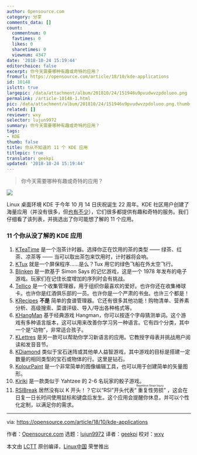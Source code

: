 ```yaml
---
author: Opensource.com
category: 分享
comments_data: []
count:
  commentnum: 0
  favtimes: 0
  likes: 0
  sharetimes: 0
  viewnum: 4347
date: '2018-10-24 15:19:44'
editorchoice: false
excerpt: 你今天需要哪种有趣或奇特的应用？
fromurl: https://opensource.com/article/18/10/kde-applications
id: 10148
islctt: true
largepic: /data/attachment/album/201810/24/151946u9pvudwvzpdoluoo.png
permalink: /article-10148-1.html
pic: /data/attachment/album/201810/24/151946u9pvudwvzpdoluoo.png.thumb.jpg
related: []
reviewer: wxy
selector: lujun9972
summary: 你今天需要哪种有趣或奇特的应用？
tags:
- KDE
thumb: false
title: 你从不知道的 11 个 KDE 应用
titlepic: true
translator: geekpi
updated: '2018-10-24 15:19:44'
---
```



> 
> 你今天需要哪种有趣或奇特的应用？
> 
> 
> 


![](/data/attachment/album/201810/24/151946u9pvudwvzpdoluoo.png)


Linux 桌面环境 KDE 于今年 10 月 14 日庆祝诞生 22 周年。KDE 社区用户创建了海量应用（并没有很多，但[也有不少](https://www.kde.org/applications/)），它们很多都提供有趣和奇特的服务。我们仔细看了该列表，并挑选出了你可能想了解的 11 个应用。


### 11 个你从没了解的 KDE 应用


1. [KTeaTime](https://www.kde.org/applications/games/kteatime/) 是一个泡茶计时器。选择你正在饮用的茶的类型 —— 绿茶、红茶、凉茶等 —— 当可以取出茶包来饮用时，计时器将会响。
2. [KTux](https://userbase.kde.org/KTux) 就是一个屏保程序……是么？Tux 用它的绿色飞船在外太空飞行。
3. [Blinken](https://www.kde.org/applications/education/blinken) 是一款基于 Simon Says 的记忆游戏，这是一个 1978 年发布的电子游戏。玩家们在记住长度增加的序列时会有挑战。
4. [Tellico](http://tellico-project.org/) 是一个收集管理器，用于组织你最喜欢的爱好。也许你还在收集棒球卡。也许你是红酒俱乐部的一员。也许你是一个严肃的书虫。也许三个都是！
5. [KRecipes](https://www.kde.org/applications/utilities/krecipes/) **不是** 简单的食谱管理器。它还有很多其他功能！购物清单、营养素分析、高级搜索、菜谱评级、导入/导出各种格式等。
6. [KHangMan](https://edu.kde.org/khangman/) 基于经典游戏 Hangman，你可以按逐个字母猜测单词。这个游戏有多种语言版本，这可以用来改善你学习另一种语言。它有四个分类，其中一个是“动物”，非常适合孩子。
7. [KLettres](https://edu.kde.org/klettres/) 是另一款可以帮助你学习新语言的应用。它教授字母表并挑战用户阅读和发音音节。
8. [KDiamond](https://games.kde.org/game.php?game=kdiamond) 类似于宝石迷阵或其他单人益智游戏，其中游戏的目标是搭建一定数量的相同类型的宝石或物体的行。这里是钻石。
9. [KolourPaint](https://www.kde.org/applications/graphics/kolourpaint/) 是一个非常简单的图像编辑工具，也可以用于创建简单的矢量图形。
10. [Kiriki](https://www.kde.org/applications/games/kiriki/) 是一款类似于 Yahtzee 的 2-6 名玩家的骰子游戏。
11. [RSIBreak](https://userbase.kde.org/RSIBreak) 居然没有以 K 开头！？它以“RSI”开头代表“<ruby> 重复性劳损 <rt>  Repetitive Strain Injury </rt></ruby>” ，这会在日复一日长时间使用鼠标和键盘后发生。这个应用会提醒你休息，并可以个性化定制，以满足你的需求。




---


via: <https://opensource.com/article/18/10/kde-applications>


作者：[Opensource.com](https://opensource.com) 选题：[lujun9972](https://github.com/lujun9972) 译者：[geekpi](https://github.com/geekpi) 校对：[wxy](https://github.com/wxy)


本文由 [LCTT](https://github.com/LCTT/TranslateProject) 原创编译，[Linux中国](https://linux.cn/) 荣誉推出